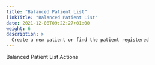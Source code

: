 ```yaml
---
title: "Balanced Patient List"
linkTitle: "Balanced Patient List"
date: 2021-12-08T09:22:27+01:00
weight: 6
description: >
  Create a new patient or find the patient registered
---
```


Balanced Patient List Actions
